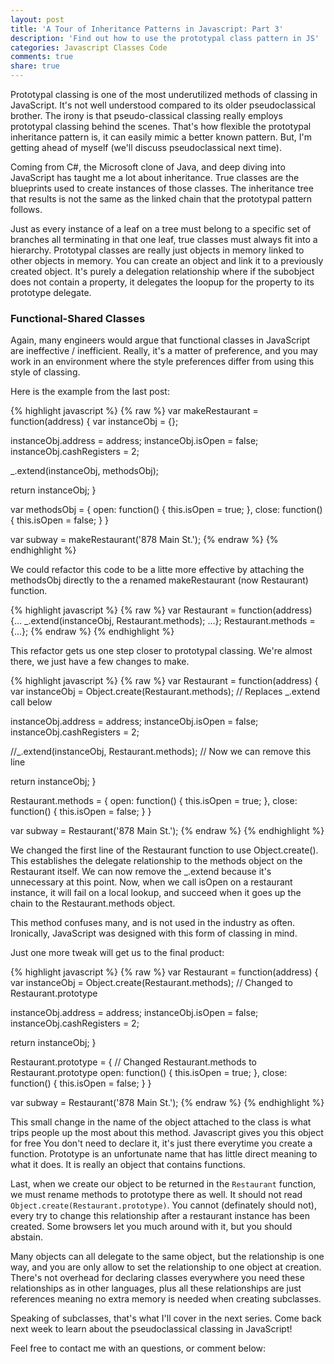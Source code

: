```yaml
---
layout: post
title: 'A Tour of Inheritance Patterns in Javascript: Part 3'
description: 'Find out how to use the prototypal class pattern in JS'
categories: Javascript Classes Code
comments: true
share: true
---
```


Prototypal classing is one of the most underutilized methods of classing in JavaScript. It's not well understood compared to its older pseudoclassical brother. The irony is that pseudo-classical classing really employs prototypal classing behind the scenes. That's how flexible the prototypal inheritance pattern is, it can easily mimic a better known pattern. But, I'm getting ahead of myself (we'll discuss pseudoclassical next time).

Coming from C#, the Microsoft clone of Java, and deep diving into JavaScript has taught me a lot about inheritance. True classes are the blueprints used to create instances of those classes. The inheritance tree that results is not the same as the linked chain that the prototypal pattern follows.

Just as every instance of a leaf on a tree must belong to a specific set of branches all terminating in that one leaf, true classes must always fit into a hierarchy. Prototypal classes are really just objects in memory linked to other objects in memory. You can create an object and link it to a previously created object. It's purely a delegation relationship where if the subobject does not contain a property, it delegates the loopup for the property to its prototype delegate.

### Functional-Shared Classes

Again, many engineers would argue that functional classes in JavaScript are ineffective / inefficient. Really, it's a matter of preference, and you may work in an environment where the style preferences differ from using this style of classing.

Here is the example from the last post:

{% highlight javascript %}
{% raw %}
var makeRestaurant = function(address) {
  var instanceObj = {};

  instanceObj.address = address;
  instanceObj.isOpen = false;
  instanceObj.cashRegisters = 2;

  _.extend(instanceObj, methodsObj);

  return instanceObj;
}

var methodsObj = {
  open: function() {
    this.isOpen = true;
  },
  close: function() {
    this.isOpen = false;
  }
}

var subway = makeRestaurant('878 Main St.');
{% endraw %}
{% endhighlight %}

We could refactor this code to be a litte more effective by attaching the methodsObj directly to the a renamed makeRestaurant (now Restaurant) function.

{% highlight javascript %}
{% raw %}
var Restaurant = function(address) {...
  _.extend(instanceObj, Restaurant.methods);
...};
Restaurant.methods = {...};
{% endraw %}
{% endhighlight %}

This refactor gets us one step closer to prototypal classing. We're almost there, we just have a few changes to make.

{% highlight javascript %}
{% raw %}
var Restaurant = function(address) {
  var instanceObj = Object.create(Restaurant.methods); // Replaces _.extend call below

  instanceObj.address = address;
  instanceObj.isOpen = false;
  instanceObj.cashRegisters = 2;

  //_.extend(instanceObj, Restaurant.methods);  // Now we can remove this line

  return instanceObj;
}

Restaurant.methods = {
  open: function() {
    this.isOpen = true;
  },
  close: function() {
    this.isOpen = false;
  }
}

var subway = Restaurant('878 Main St.');
{% endraw %}
{% endhighlight %}

We changed the first line of the Restaurant function to use Object.create(). This establishes the delegate relationship to the methods object on the Restaurant itself. We can now remove the _.extend because it's unnecessary at this point. Now, when we call isOpen on a restaurant instance, it will fail on a local lookup, and succeed when it goes up the chain to the Restaurant.methods object.

This method confuses many, and is not used in the industry as often. Ironically, JavaScript was designed with this form of classing in mind.

Just one more tweak will get us to the final product:

{% highlight javascript %}
{% raw %}
var Restaurant = function(address) {
  var instanceObj = Object.create(Restaurant.methods); // Changed to Restaurant.prototype

  instanceObj.address = address;
  instanceObj.isOpen = false;
  instanceObj.cashRegisters = 2;

  return instanceObj;
}

Restaurant.prototype = { // Changed Restaurant.methods to Restaurant.prototype
  open: function() {
    this.isOpen = true;
  },
  close: function() {
    this.isOpen = false;
  }
}

var subway = Restaurant('878 Main St.');
{% endraw %}
{% endhighlight %}

This small change in the name of the object attached to the class is what trips people up the most about this method. Javascript gives you this object for free You don't need to declare it, it's just there everytime you create a function.  Prototype is an unfortunate name that has little direct meaning to what it does. It is really an object that contains functions.

Last, when we create our object to be returned in the `Restaurant` function, we must rename methods to prototype there as well. It should not read `Object.create(Restaurant.prototype)`. You cannot (definately should not), every try to change this relationship after a restaurant instance has been created. Some browsers let you much around with it, but you should abstain.

Many objects can all delegate to the same object, but the relationship is one way, and you are only allow to set the relationship to one object at creation. There's not overhead for declaring classes everywhere you need these relationships as in other languages, plus all these relationships are just references meaning no extra memory is needed when creating subclasses.

Speaking of subclasses, that's what I'll cover in the next series. Come back next week to learn about the pseudoclassical classing in JavaScript!

Feel free to contact me with an questions, or comment below:
